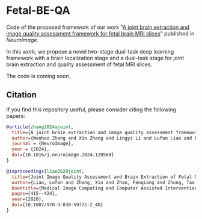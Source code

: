 # Fetal-BE-QA
Code of the proposed framework of our work "[A joint brain extraction and image quality assessment framework for fetal brain MRI slices](https://doi.org/10.1016/j.neuroimage.2024.120560)" published in *NeuroImage*.

In this work, we propose a novel two-stage dual-task deep learning framework with a brain localization stage and a dual-task stage for joint brain extraction and quality assessment of fetal MRI slices.

The code is coming soon.


## Citation
If you find this repository useful, please consider citing the following papers:

```bibtex
@article{zhang2024ajoint,
  title={A joint brain extraction and image quality assessment framework for fetal brain MRI slices},
  author={Wenhao Zhang and Xin Zhang and Lingyi Li and Lufan Liao and Fenqiang Zhao and Tao Zhong and Yuchen Pei and Xiangmin Xu and Chaoxiang Yang and He Zhang and Gang Li},
  journal = {NeuroImage},
  year = {2024},
  doi={10.1016/j.neuroimage.2024.120560}
}

@inproceedings{liao2020joint,
  title={Joint Image Quality Assessment and Brain Extraction of Fetal MRI Using Deep Learning},
  author={Liao, Lufan and Zhang, Xin and Zhao, Fenqiang and Zhong, Tao and Pei, Yuchen and Xu, Xiangmin and Wang, Li and Zhang, He and Shen, Dinggang and Li, Gang},
  booktitle={Medical Image Computing and Computer Assisted Intervention -- MICCAI 2020},
  pages={415--424},
  year={2020},
  doi={10.1007/978-3-030-59725-2_40}
}
```
